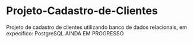 # Projeto-Cadastro-de-Clientes
Projeto de cadastro de clientes utilizando banco de dados relacionais, em expecifico: PostgreSQL
AINDA EM PROGRESSO

